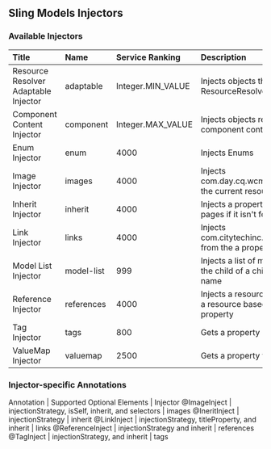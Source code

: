 ## Sling Models Injectors

### Available Injectors

Title | Name | Service Ranking | Description 
:-------|:-----|:-----|:-----
Resource Resolver Adaptable Injector | adaptable | Integer.MIN_VALUE | Injects objects that can be adapted from ResourceResolver
Component Content Injector | component | Integer.MAX_VALUE | Injects objects related to the current component context
Enum Injector | enum | 4000 | Injects Enums 
Image Injector | images | 4000 |  Injects com.day.cq.wcm.foundation.Image from the current resource
Inherit Injector | inherit | 4000 | Injects a property inheriting from parent pages if it isn't found on the current page
Link Injector | links | 4000 | Injects com.citytechinc.aem.bedrock.api.link.Link from the a property
Model List Injector | model-list | 999 | Injects a list of models from adapted from the child of a child resource gotten by name
Reference Injector | references | 4000 | Injects a resource or object adapted from a resource based on the value of a property
Tag Injector | tags | 800 | Gets a property and resolves tags from it
ValueMap Injector | valuemap | 2500 |  Gets a property from a ValueMap

### Injector-specific Annotations

Annotation | Supported Optional Elements | Injector
@ImageInject | injectionStrategy, isSelf, inherit, and selectors | images
@IneritInject | injectionStrategy | inherit
@LinkInject | injectionStrategy, titleProperty, and inherit | links
@ReferenceInject | injectionStrategy and inherit | references
@TagInject | injectionStrategy, and inherit | tags